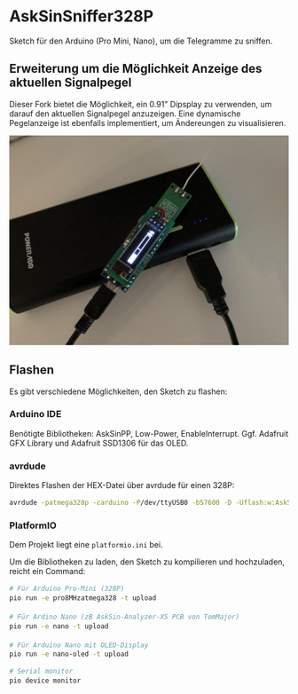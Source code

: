 # AskSinSniffer328P

Sketch für den Arduino (Pro Mini, Nano), um die Telegramme zu sniffen.

## Erweiterung um die Möglichkeit Anzeige des aktuellen Signalpegel

Dieser Fork bietet die Möglichkeit, ein 0.91" Dipsplay zu verwenden, um darauf den aktuellen Signalpegel
anzuzeigen. Eine dynamische Pegelanzeige ist ebenfalls implementiert, um Ändereungen zu visualisieren.

![AskSin-Analyzer Pegel](https://github.com/der-pw/AskSinAnalyzer/blob/master/Images/Sniffer_Display.jpg "AskSin-Analyzer Pegel")

## Flashen

Es gibt verschiedene Möglichkeiten, den Sketch zu flashen:

### Arduino IDE

Benötigte Bibliotheken: AskSinPP, Low-Power, EnableInterrupt. Ggf. Adafruit GFX Library und Adafruit SSD1306 für das OLED.

### avrdude

Direktes Flashen der HEX-Datei über avrdude für einen 328P:
```bash
avrdude -patmega328p -carduino -P/dev/ttyUSB0 -b57600 -D -Uflash:w:AskSinSniffer328P.hex:i
```

### PlatformIO

Dem Projekt liegt eine `platformio.ini` bei.

Um die Bibliotheken zu laden, den Sketch zu kompilieren und hochzuladen, reicht ein Command:

```bash
# Für Arduino Pro-Mini (328P)
pio run -e pro8MHzatmega328 -t upload

# Für Ardino Nano (zB AskSin-Analyzer-XS PCB von TomMajor)
pio run -e nano -t upload

# Für Arduino Nano mit OLED-Display
pio run -e nano-oled -t upload
```

```bash
# Serial monitor
pio device monitor
```


